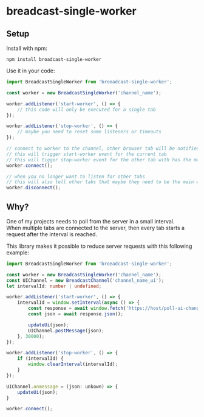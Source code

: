 # breadcast-single-worker

## Setup

Install with npm:

`npm install broadcast-single-worker`

Use it in your code:

```typescript
import BreadcastSingleWorker from 'broeadcast-single-worker';

const worker = new BreadcastSingleWorker('channel_name');

worker.addListener('start-worker', () => {
    // this code will only be executed for a single tab
});

worker.addListener('stop-worker', () => {
    // maybe you need to reset some listeners or timeouts
});

// connect to worker to the channel, other browser tab will be notified
// this will trigger start-worker event for the current tab
// this will tigger stop-worker event for the other tab with has the main worker
worker.connect();

// when you no longer want to listen for other tabs
// this will also tell other tabs that maybe they need to be the main worker
worker.disconnect();
```


## Why?

One of my projects needs to poll from the server in a small interval.  
When multiple tabs are connected to the server, then every tab starts a request after the interval is reached.

This library makes it possible to reduce server requests with this following example:

```typescript 
import BreadcastSingleWorker from 'broeadcast-single-worker';

const worker = new BreadcastSingleWorker('channel_name');
const UIChannel = new BreadcastChannel('channel_name_ui');
let intervalId: number | undefined;

worker.addListener('start-worker', () => {
    intervalId = window.setInterval(async () => {
        const response = await window.fetch('https://host/poll-ui-changes');
        const json = await response.json();

        updateUi(json);
        UIChannel.postMessage(json);
    }, 30000);
});

worker.addListener('stop-worker', () => {
    if (intervalId) {
        window.clearInterval(intervalId);
    }
});

UIChannel.onmessage = (json: unkown) => {
    updateUi(json);
}

worker.connect();
```